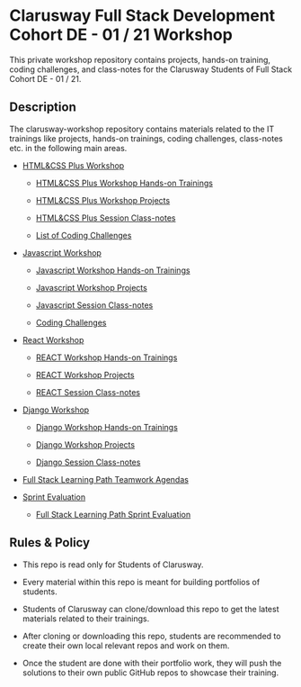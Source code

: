 # Clarusway Full Stack Development Cohort DE - 01 / 21 Workshop

This private workshop repository contains projects, hands-on training, coding challenges, and class-notes for the Clarusway Students of Full Stack Cohort DE - 01 / 21.

## Description

The clarusway-workshop repository contains materials related to the IT trainings like projects, hands-on trainings, coding challenges, class-notes etc. in the following main areas.

- [HTML&CSS Plus Workshop](./html-css/README.md)

  - [HTML&CSS Plus Workshop Hands-on Trainings](./html-css/hands-on/README.md)

  - [HTML&CSS Plus Workshop Projects](./html-css/projects/README.md)

  - [HTML&CSS Plus Session Class-notes](./html-css/class-notes/README.md)

  - [List of Coding Challenges](./html-css/coding-challenges/README.md)

- [Javascript Workshop](./javascript/README.md)

  - [Javascript Workshop Hands-on Trainings](./javascript/hands-on/README.md)

  - [Javascript Workshop Projects](./javascript/Projects/README.md)

  - [Javascript Session Class-notes](./javascript/class-notes/README.md)

  - [Coding Challenges](./javascript/coding-challenges/README.md)

- [React Workshop](./react/README.md)

  - [REACT Workshop Hands-on Trainings](./react/hands-on/README.md)

  - [REACT Workshop Projects](./react/projects/README.md)

  - [REACT Session Class-notes](./react/class-notes/README.md)


- [Django Workshop](./django/README.md)

  - [Django Workshop Hands-on Trainings](./django/hands-on/README.md)

  - [Django Workshop Projects](./django/projects/README.md)

  - [Django Session Class-notes](./django/class-notes/README.md)

- [Full Stack Learning Path Teamwork Agendas](./teamwork-agendas/README.md)


- [Sprint Evaluation](./sprint-evaluation/README.md)

    - [Full Stack Learning Path Sprint Evaluation](./sprint-evaluation/README.md)


## Rules & Policy

- This repo is read only for Students of Clarusway.

- Every material within this repo is meant for building portfolios of students.

- Students of Clarusway can clone/download this repo to get the latest materials related to their trainings.

- After cloning or downloading this repo, students are recommended to create their own local relevant repos and work on them.

- Once the student are done with their portfolio work, they will push the solutions to their own public GitHub repos to showcase their training.
